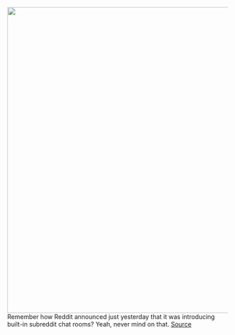 <img src='https://cdn.vox-cdn.com/thumbor/cXYuOzZ6uU89ivgRsz8FKCOwMP8=/0x0:2500x1667/1200x800/filters:focal(1050x634:1450x1034)/cdn.vox-cdn.com/uploads/chorus_image/image/66736467/stock-reddit-0203.0.0.jpg' width='700px' /><br/>
Remember how Reddit announced just yesterday that it was introducing built-in subreddit chat rooms? Yeah, never mind on that.
<a href='https://www.theverge.com/2020/4/30/21243249/reddit-chat-room-feature-start-chatting-subreddit-rollback'> Source <a/>